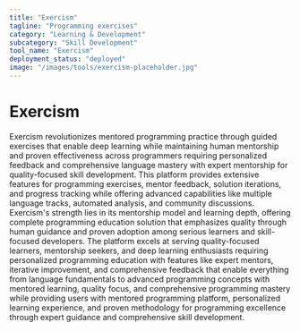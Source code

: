 ```yaml
---
title: "Exercism"
tagline: "Programming exercises"
category: "Learning & Development"
subcategory: "Skill Development"
tool_name: "Exercism"
deployment_status: "deployed"
image: "/images/tools/exercism-placeholder.jpg"
---
```


# Exercism

Exercism revolutionizes mentored programming practice through guided exercises that enable deep learning while maintaining human mentorship and proven effectiveness across programmers requiring personalized feedback and comprehensive language mastery with expert mentorship for quality-focused skill development. This platform provides extensive features for programming exercises, mentor feedback, solution iterations, and progress tracking while offering advanced capabilities like multiple language tracks, automated analysis, and community discussions. Exercism's strength lies in its mentorship model and learning depth, offering complete programming education solution that emphasizes quality through human guidance and proven adoption among serious learners and skill-focused developers. The platform excels at serving quality-focused learners, mentorship seekers, and deep learning enthusiasts requiring personalized programming education with features like expert mentors, iterative improvement, and comprehensive feedback that enable everything from language fundamentals to advanced programming concepts with mentored learning, quality focus, and comprehensive programming mastery while providing users with mentored programming platform, personalized learning experience, and proven methodology for programming excellence through expert guidance and comprehensive skill development.